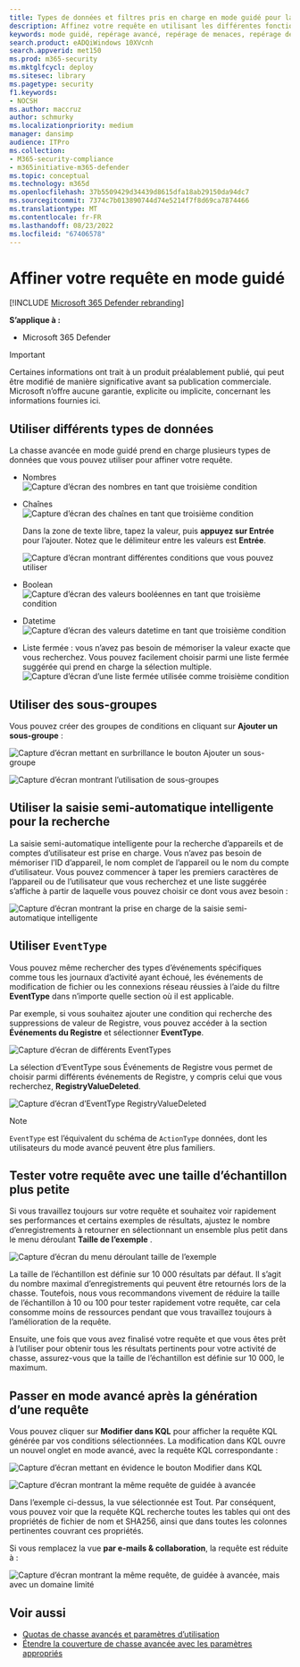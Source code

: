 ```yaml
---
title: Types de données et filtres pris en charge en mode guidé pour la chasse dans Microsoft 365 Defender
description: Affinez votre requête en utilisant les différentes fonctionnalités de mode guidé dans la chasse avancée dans Microsoft 365 Defender.
keywords: mode guidé, repérage avancé, repérage de menaces, repérage de cybermenaces, Microsoft 365 Defender, microsoft 365, m365, recherche, requête, télémétrie, détections personnalisées, schéma, kusto
search.product: eADQiWindows 10XVcnh
search.appverid: met150
ms.prod: m365-security
ms.mktglfcycl: deploy
ms.sitesec: library
ms.pagetype: security
f1.keywords:
- NOCSH
ms.author: maccruz
author: schmurky
ms.localizationpriority: medium
manager: dansimp
audience: ITPro
ms.collection:
- M365-security-compliance
- m365initiative-m365-defender
ms.topic: conceptual
ms.technology: m365d
ms.openlocfilehash: 37b5509429d34439d8615dfa18ab29150da94dc7
ms.sourcegitcommit: 7374c7b013890744d74e5214f7f8d69ca7874466
ms.translationtype: MT
ms.contentlocale: fr-FR
ms.lasthandoff: 08/23/2022
ms.locfileid: "67406578"
---
```

# <a name="refine-your-query-in-guided-mode"></a>Affiner votre requête en mode guidé 

[!INCLUDE [Microsoft 365 Defender rebranding](../includes/microsoft-defender.md)]


**S’applique à :**
- Microsoft 365 Defender

> [!IMPORTANT]
> Certaines informations ont trait à un produit préalablement publié, qui peut être modifié de manière significative avant sa publication commerciale. Microsoft n’offre aucune garantie, explicite ou implicite, concernant les informations fournies ici.
## <a name="use-different-data-types"></a>Utiliser différents types de données

La chasse avancée en mode guidé prend en charge plusieurs types de données que vous pouvez utiliser pour affiner votre requête.

- Nombres<br>
![Capture d’écran des nombres en tant que troisième condition](../../media/guided-hunting/data-numbers.png)

- Chaînes<br>
![Capture d’écran des chaînes en tant que troisième condition](../../media/guided-hunting/data-strings.png)

   Dans la zone de texte libre, tapez la valeur, puis **appuyez sur Entrée** pour l’ajouter. Notez que le délimiteur entre les valeurs est **Entrée**.<br>

   ![Capture d’écran montrant différentes conditions que vous pouvez utiliser](../../media/guided-hunting/data-strings-2.png)

- Boolean<br>
![Capture d’écran des valeurs booléennes en tant que troisième condition](../../media/guided-hunting/boolean.png)


- Datetime<br>
![Capture d’écran des valeurs datetime en tant que troisième condition](../../media/guided-hunting/data-datetime.png)


- Liste fermée : vous n’avez pas besoin de mémoriser la valeur exacte que vous recherchez. Vous pouvez facilement choisir parmi une liste fermée suggérée qui prend en charge la sélection multiple.<br>
![Capture d’écran d’une liste fermée utilisée comme troisième condition](../../media/guided-hunting/data-closed.png)


## <a name="use-subgroups"></a>Utiliser des sous-groupes
Vous pouvez créer des groupes de conditions en cliquant sur **Ajouter un sous-groupe** :

![Capture d’écran mettant en surbrillance le bouton Ajouter un sous-groupe](../../media/guided-hunting/subgroup-1.png)

![Capture d’écran montrant l’utilisation de sous-groupes](../../media/guided-hunting/subgroup-2.png)

## <a name="use-smart-auto-complete-for-search"></a>Utiliser la saisie semi-automatique intelligente pour la recherche
La saisie semi-automatique intelligente pour la recherche d’appareils et de comptes d’utilisateur est prise en charge. Vous n’avez pas besoin de mémoriser l’ID d’appareil, le nom complet de l’appareil ou le nom du compte d’utilisateur. Vous pouvez commencer à taper les premiers caractères de l’appareil ou de l’utilisateur que vous recherchez et une liste suggérée s’affiche à partir de laquelle vous pouvez choisir ce dont vous avez besoin :

![Capture d’écran montrant la prise en charge de la saisie semi-automatique intelligente](../../media/guided-hunting/smart-auto.png)

## <a name="use-eventtype"></a>Utiliser `EventType`
Vous pouvez même rechercher des types d’événements spécifiques comme tous les journaux d’activité ayant échoué, les événements de modification de fichier ou les connexions réseau réussies à l’aide du filtre **EventType** dans n’importe quelle section où il est applicable.

Par exemple, si vous souhaitez ajouter une condition qui recherche des suppressions de valeur de Registre, vous pouvez accéder à la section **Événements du Registre** et sélectionner **EventType**.

![Capture d’écran de différents EventTypes](../../media/guided-hunting/hunt-specific-events-1.png)

La sélection d’EventType sous Événements de Registre vous permet de choisir parmi différents événements de Registre, y compris celui que vous recherchez, **RegistryValueDeleted**.

![Capture d’écran d’EventType RegistryValueDeleted](../../media/guided-hunting/hunt-specific-events-2.png)

>[!NOTE] 
>`EventType` est l’équivalent du schéma de `ActionType` données, dont les utilisateurs du mode avancé peuvent être plus familiers.

## <a name="test-your-query-with-a-smaller-sample-size"></a>Tester votre requête avec une taille d’échantillon plus petite
Si vous travaillez toujours sur votre requête et souhaitez voir rapidement ses performances et certains exemples de résultats, ajustez le nombre d’enregistrements à retourner en sélectionnant un ensemble plus petit dans le menu déroulant **Taille de l’exemple** . 
 
![Capture d’écran du menu déroulant taille de l’exemple](../../media/guided-hunting/smaller-sample.png)

La taille de l’échantillon est définie sur 10 000 résultats par défaut. Il s’agit du nombre maximal d’enregistrements qui peuvent être retournés lors de la chasse. Toutefois, nous vous recommandons vivement de réduire la taille de l’échantillon à 10 ou 100 pour tester rapidement votre requête, car cela consomme moins de ressources pendant que vous travaillez toujours à l’amélioration de la requête.

Ensuite, une fois que vous avez finalisé votre requête et que vous êtes prêt à l’utiliser pour obtenir tous les résultats pertinents pour votre activité de chasse, assurez-vous que la taille de l’échantillon est définie sur 10 000, le maximum.

## <a name="switch-to-advanced-mode-after-building-a-query"></a>Passer en mode avancé après la génération d’une requête
Vous pouvez cliquer sur **Modifier dans KQL** pour afficher la requête KQL générée par vos conditions sélectionnées. La modification dans KQL ouvre un nouvel onglet en mode avancé, avec la requête KQL correspondante :

![Capture d’écran mettant en évidence le bouton Modifier dans KQL](../../media/guided-hunting/switch-to-advanced.png)

![Capture d’écran montrant la même requête de guidée à avancée](../../media/guided-hunting/switch-to-advanced-2.png)

Dans l’exemple ci-dessus, la vue sélectionnée est Tout. Par conséquent, vous pouvez voir que la requête KQL recherche toutes les tables qui ont des propriétés de fichier de nom et SHA256, ainsi que dans toutes les colonnes pertinentes couvrant ces propriétés. 

Si vous remplacez la vue **par e-mails & collaboration**, la requête est réduite à :

![Capture d’écran montrant la même requête, de guidée à avancée, mais avec un domaine limité](../../media/guided-hunting/switch-to-advanced-3.png)

## <a name="see-also"></a>Voir aussi
 - [Quotas de chasse avancés et paramètres d’utilisation](advanced-hunting-limits.md)
 - [Étendre la couverture de chasse avancée avec les paramètres appropriés](advanced-hunting-extend-data.md)